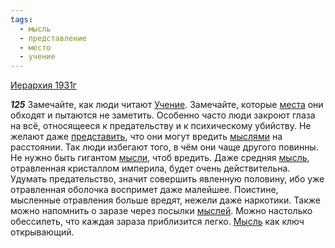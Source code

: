 ```yaml
---
tags:
  - мысль
  - представление
  - место
  - учение
---
```


[Иерархия 1931г](https://127.0.0.1:4002/agni/1931)

___125___
Замечайте, как люди читают [Учение](../../../tags/#учение). Замечайте, которые [места](../../../tags/#место) они обходят и пытаются не заметить. Особенно часто люди закроют глаза на всё, относящееся к предательству и к психическому убийству. Не желают даже [представить](../../../tags/#представление), что они могут вредить [мыслями](../../../tags/#[мысль](../../../tags/#мысль)) на расстоянии. Так люди избегают того, в чём они чаще другого повинны. Не нужно быть гигантом [мысли](../../../tags/#[мысль](../../../tags/#мысль)), чтоб вредить. Даже средняя [мысль](../../../tags/#мысль), отравленная кристаллом империла, будет очень действительна. Удумать предательство, значит совершить явленную половину, ибо уже отравленная оболочка воспримет даже малейшее. Поистине, мысленные отравления больше вредят, нежели даже наркотики. Также можно напомнить о заразе через посылки [мыслей](../../../tags/#мысль). Можно настолько обессилеть, что каждая зараза приблизится легко. [Мысль](../../../tags/#мысль) как ключ открывающий.   

